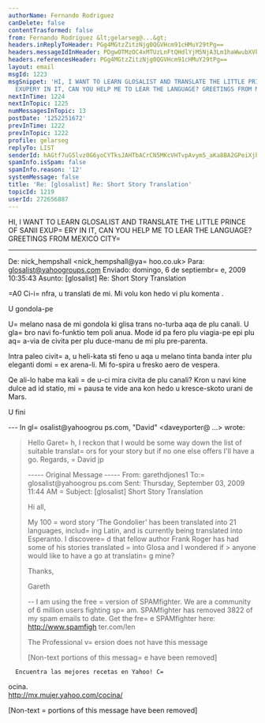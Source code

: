```yaml
---
authorName: Fernando Rodriguez
canDelete: false
contentTrasformed: false
from: Fernando Rodriguez &lt;gelarseg@...&gt;
headers.inReplyToHeader: PGg4MGtzZitzNjg0QGVHcm91cHMuY29tPg==
headers.messageIdInHeader: PDgwOTMzOC4xMTUzLnFtQHdlYjM5NjA3Lm1haWwubXVkLnlhaG9vLmNvbT4=
headers.referencesHeader: PGg4MGtzZitzNjg0QGVHcm91cHMuY29tPg==
layout: email
msgId: 1223
msgSnippet: 'HI, I WANT TO LEARN GLOSALIST AND TRANSLATE THE LITTLE PRINCE OF SANII
  EXUPERY IN IT, CAN YOU HELP ME TO LEAR THE LANGUAGE? GREETINGS FROM MEXICO CITY '
nextInTime: 1224
nextInTopic: 1225
numMessagesInTopic: 13
postDate: '1252251672'
prevInTime: 1222
prevInTopic: 1222
profile: gelarseg
replyTo: LIST
senderId: hAGtf7uG5lvz0G6yoCYTksJAHTbACrCN5MKcVHTvpAvym5_aKa8BA2GPeiXjhmoWnPvWSIy9u9OPXzR4v3fowQkYYVoal6SmRvpKVLdTrKj0
spamInfo.isSpam: false
spamInfo.reason: '12'
systemMessage: false
title: 'Re: [glosalist] Re: Short Story Translation'
topicId: 1219
userId: 272656887
---
```


HI, I WANT TO LEARN GLOSALIST AND TRANSLATE THE LITTLE PRINCE OF SANII EXUP=
ERY IN IT, CAN YOU HELP ME TO LEAR THE LANGUAGE?
GREETINGS FROM MEXICO CITY=





________________________________
De: nick_hempshall <nick_hempshall@ya=
hoo.co.uk>
Para: glosalist@yahoogroups.com
Enviado: domingo, 6 de septiembr=
e, 2009 10:35:43
Asunto: [glosalist] Re: Short Story Translation

=A0 
Ci-i=
nfra, u translati de mi. Mi volu kon hedo vi plu komenta .

U gondola-pe

U=
 melano nasa de mi gondola ki glisa trans no-turba aqa de plu canali. U gla=
bro navi fo-funktio tem poli anua. Mode id pa fero plu viagia-pe epi plu aq=
a-via de civita per plu duce-manu de mi plu pre-parenta.

Intra paleo civit=
a, u heli-kata sti feno u aqa u melano tinta banda inter plu eleganti domi =
ex arena-li. Mi fo-spira u fresko aero de vespera.

Qe ali-lo habe ma kali =
de u-ci mira civita de plu canali? Kron u navi kine dulce ad id statio, mi =
pausa te vide ana kon hedo u kresce-skoto urani de Mars.

U fini

--- In gl=
osalist@yahoogrou ps.com, "David" <daveyporter@ ...> wrote:
>
> Hello Garet=
h,
> I reckon that I would be some way down the list of suitable
> translat=
ors for your story but if no one else offers I'll 
> have a go.
> Regards, =
David jp
> 
> 
> ----- Original Message ----- 
> From: garethdjones1 
> To:=
 glosalist@yahoogrou ps.com 
> Sent: Thursday, September 03, 2009 11:44 AM
=
> Subject: [glosalist] Short Story Translation
> 
> 
> Hi all,
> 
> My 100 =
word story 'The Gondolier' has been translated into 21 
> languages, includ=
ing Latin, and is currently being translated 
> into Esperanto. I discovere=
d that fellow author Frank Roger has 
> had some of his stories translated =
into Glosa and I wondered if > anyone would like to have a go at translatin=
g mine?
> 
> Thanks,
> 
> Gareth
> 
> 
> 
> 
> 
> --
> I am using the free =
version of SPAMfighter.
> We are a community of 6 million users fighting sp=
am.
> SPAMfighter has removed 3822 of my spam emails to date.
> Get the fre=
e SPAMfighter here: http://www.spamfigh ter.com/len
> 
> The Professional v=
ersion does not have this message
> 
> 
> [Non-text portions of this messag=
e have been removed]
>





      Encuentra las mejores recetas en Yahoo! C=
ocina.                       
http://mx.mujer.yahoo.com/cocina/

[Non-text =
portions of this message have been removed]



